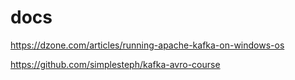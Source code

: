 # docs

https://dzone.com/articles/running-apache-kafka-on-windows-os

https://github.com/simplesteph/kafka-avro-course
